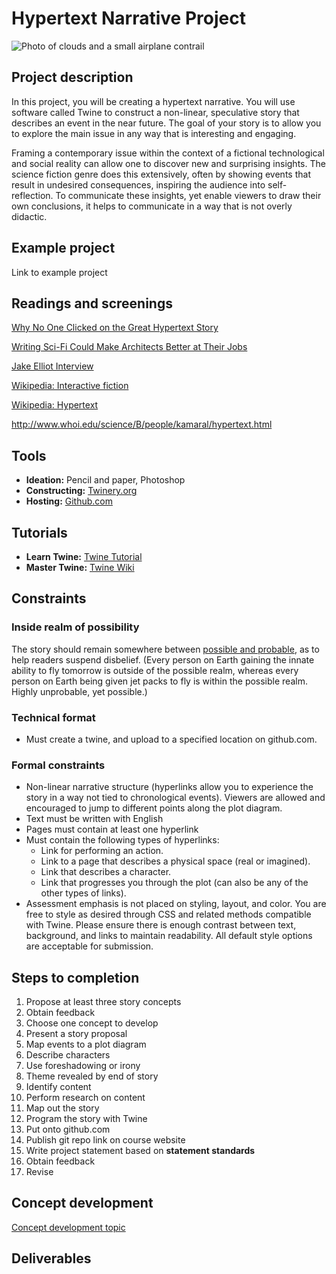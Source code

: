 # Hypertext Narrative Project
![Photo of clouds and a small airplane contrail](https://unsplash.it/3000/1500?image=38)
## Project description
 In this project, you will be creating a hypertext narrative. You will use software called Twine to construct a non-linear, speculative story that describes an event in the near future. The goal of your story is to allow you to explore the main issue in any way that is interesting and engaging.
 
 Framing a contemporary issue within the context of a fictional technological and social reality can allow one to discover new and surprising insights. The science fiction genre does this extensively, often by showing events that result in undesired consequences, inspiring the audience into self-reflection. To communicate these insights, yet enable viewers to draw their own conclusions, it helps to communicate in a way that is not overly didactic.

## Example project
Link to example project

## Readings and screenings

[Why No One Clicked on the Great Hypertext Story](http://www.wired.com/2013/04/hypertext/)

[Writing Sci-Fi Could Make Architects Better at Their Jobs](http://www.wired.com/2016/04/writing-sci-fi-make-architects-better-jobs/)

[Jake Elliot Interview](http://gameological.com/2013/01/jake-elliott-writer-and-designer-of-kentucky-route-zero/)

[Wikipedia: Interactive fiction](https://en.wikipedia.org/wiki/Interactive_fiction)

[Wikipedia: Hypertext](https://en.wikipedia.org/wiki/Hypertext)

http://www.whoi.edu/science/B/people/kamaral/hypertext.html

## Tools
* **Ideation:** Pencil and paper, Photoshop
* **Constructing:** [Twinery.org](https://twinery.org/)
* **Hosting:** [Github.com](http://github.com)

## Tutorials
* **Learn Twine:** [Twine Tutorial](http://www.auntiepixelante.com/twine/)
* **Master Twine:** [Twine Wiki](http://twinery.org/wiki/twine2:guide)

## Constraints

### Inside realm of possibility
The story should remain somewhere between [possible and probable](http://sds.parsons.edu/transdesign/seminar/speculating-beyond-the-possible/), as to help readers suspend disbelief. (Every person on Earth gaining the innate ability to fly tomorrow is outside of the possible realm, whereas every person on Earth being given jet packs to fly is within the possible realm. Highly unprobable, yet possible.)

### Technical format
* Must create a twine, and upload to a specified location on github.com.


### Formal constraints
* Non-linear narrative structure (hyperlinks allow you to experience the story in a way not tied to chronological events). Viewers are allowed and encouraged to jump to different points along the plot diagram.
* Text must be written with English
* Pages must contain at least one hyperlink
* Must contain the following types of hyperlinks:
  - Link for performing an action. 
  - Link to a page that describes a physical space (real or imagined).
  - Link that describes a character.
  - Link that progresses you through the plot (can also be any of the other types of links).
* Assessment emphasis is not placed on styling, layout, and color. You are free to style as desired through CSS and related methods compatible with Twine. Please ensure there is enough contrast between text, background, and links to maintain readability. All default style options are acceptable for submission.

## Steps to completion 
1. Propose at least three story concepts
2. Obtain feedback
3. Choose one concept to develop
4. Present a story proposal
  1. Map events to a plot diagram
  2. Describe characters
  3. Use foreshadowing or irony
  4. Theme revealed by end of story
5. Identify content
6. Perform research on content
7. Map out the story
8. Program the story with Twine
9. Put onto github.com
10. Publish git repo link on course website
11. Write project statement based on **statement standards**
12. Obtain feedback
13. Revise

## Concept development
[Concept development topic](../topics/concept_development.md)

## Deliverables
